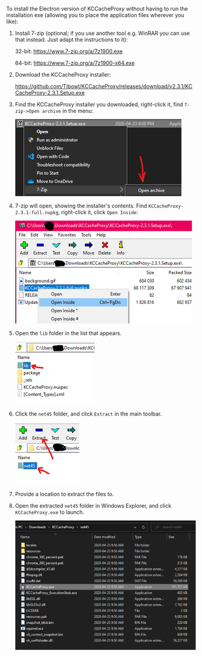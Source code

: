 To install the Electron version of KCCacheProxy without having to run the installation exe (allowing you to place the application files wherever you like):

1) Install 7-zip (optional; if you use another tool e.g. WinRAR you can use that instead. Just adapt the instructions to it):

   32-bit: https://www.7-zip.org/a/7z1900.exe

   64-bit: https://www.7-zip.org/a/7z1900-x64.exe


2) Download the KCCacheProxy installer:

   https://github.com/Tibowl/KCCacheProxy/releases/download/v2.3.1/KCCacheProxy-2.3.1.Setup.exe

3) Find the KCCacheProxy installer you downloaded, right-click it, find `7-zip->Open archive` in the menu:

   ![Open the installer as an archive](/KCCacheProxy-manual/01.png)
  
4) 7-zip will open, showing the installer's contents. Find `KCCacheProxy-2.3.1-full.nupkg`, right-click it, click `Open Inside`:

   ![Open the KCCacheProxy nupkg file](/KCCacheProxy-manual/02.png)

5) Open the `lib` folder in the list that appears.

   ![Open the lib folder](/KCCacheProxy-manual/03.png)

6) Click the `net45` folder, and click `Extract` in the main toolbar.

   ![Extract the net45 folder](/KCCacheProxy-manual/04.png)

7) Provide a location to extract the files to.

8) Open the extracted `net45` folder in Windows Explorer, and click `KCCacheProxy.exe` to launch.

   ![Open KCCacheProxy](/KCCacheProxy-manual/05.png)
